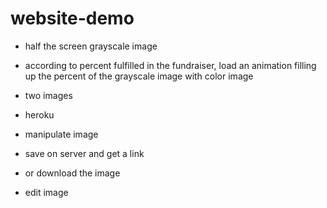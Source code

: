 # website-demo

- half the screen grayscale image
- according to percent fulfilled in the fundraiser, load an animation filling up the percent of the grayscale image with color image
- two images

- heroku
- manipulate image
- save on server and get a link 
- or download the image

- edit image

